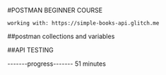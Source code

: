 #POSTMAN BEGINNER COURSE

    working with: https://simple-books-api.glitch.me  

##postman collections and variables


##API TESTING


-------progress-------
51 minutes